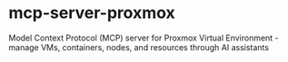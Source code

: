 # mcp-server-proxmox
Model Context Protocol (MCP) server for Proxmox Virtual Environment - manage VMs, containers, nodes, and resources through AI assistants
